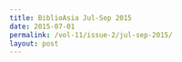 ```yaml
---
title: BiblioAsia Jul-Sep 2015
date: 2015-07-01
permalink: /vol-11/issue-2/jul-sep-2015/
layout: post
---
```



